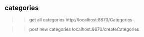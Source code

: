## categories

>> get all categories
>  http://localhost:8670/Categories

>> post new categories
>  localhost:8670/createCategories